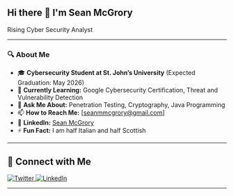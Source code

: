 ## Hi there 👋 I'm Sean McGrory

Rising Cyber Security Analyst

---

### 🔍 About Me
- 🎓 **Cybersecurity Student at St. John’s University** (Expected Graduation: May 2026)  
- 🌱 **Currently Learning:** Google Cybersecurity Certification, Threat and Vulnerability Detection  
- 💬 **Ask Me About:** Penetration Testing, Cryptography, Java Programming  
- 📫 **How to Reach Me:** [seanmmcgrory@gmail.com]
- 🔗 **LinkedIn:** [Sean McGrory](https://www.linkedin.com/in/sean-m-mcgrory/)
- ⚡ **Fun Fact:** I am half Italian and half Scottish  

---

## 🔗 Connect with Me
<p align="left">
<a href="https://x.com/SeanM_Cyber" target="_blank">
    <img src="https://img.shields.io/badge/Twitter-1DA1F2?style=for-the-badge&logo=twitter&logoColor=white" alt="Twitter"/>
</a>
<a href="https://www.linkedin.com/in/sean-m-mcgrory/" target="_blank">
    <img src="https://img.shields.io/badge/LinkedIn-0A66C2?style=for-the-badge&logo=linkedin&logoColor=white" alt="LinkedIn"/>
</a>
</p>

---
